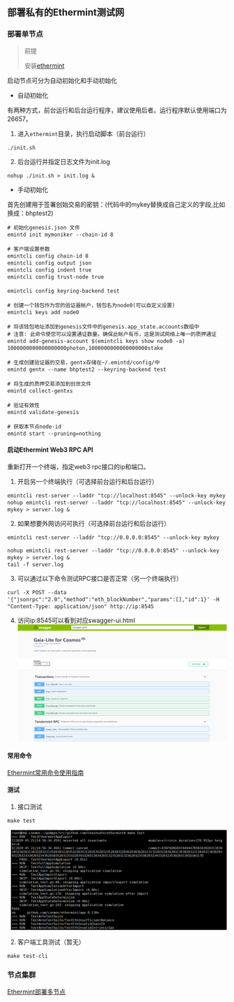 ## 部署私有的Ethermint测试网
### 部署单节点
>前提
>
>安装[ethermint](install-ethermint.md)

启动节点可分为自动初始化和手动初始化
- 自动初始化

有两种方式，前台运行和后台运行程序，建议使用后者。运行程序默认使用端口为26657。

1. 进入`ethermint`目录，执行启动脚本（前台运行）
```
./init.sh
```
2. 后台运行并指定日志文件为init.log
```
nohup ./init.sh > init.log &
```
- 手动初始化

首先创建用于签署创始交易的密钥：(代码中的mykey替换成自己定义的字段,比如换成：bhptest2)
```
# 初始化genesis.json 文件
emintd init mymoniker --chain-id 8

# 客户端设置参数
emintcli config chain-id 8
emintcli config output json
emintcli config indent true
emintcli config trust-node true

emintcli config keyring-backend test

# 创建一个钱包作为您的验证器帐户，钱包名为node0(可以自定义设置)
emintcli keys add node0

# 将该钱包地址添加到genesis文件中的genesis.app_state.accounts数组中
# 注意: 此命令使您可以设置通证数量。确保此帐户有币，这是测试网络上唯一的质押通证
emintd add-genesis-account $(emintcli keys show node0 -a) 1000000000000000000photon,1000000000000000000stake

# 生成创建验证器的交易，gentx存储在~/.emintd/config/中
emintd gentx --name bhptest2 --keyring-backend test

# 将生成的质押交易添加到创世文件
emintd collect-gentxs

# 验证有效性
emintd validate-genesis

# 获取本节点node-id
emintd start --pruning=nothing
```

#### 启动Ethermint Web3 RPC API

重新打开一个终端，指定web3 rpc接口的ip和端口。

1. 开启另一个终端执行（可选择前台运行和后台运行）
```
emintcli rest-server --laddr "tcp://localhost:8545" --unlock-key mykey
nohup emintcli rest-server --laddr "tcp://localhost:8545" --unlock-key mykey > server.log &
```
2. 如果想要外网访问可执行（可选择前台运行和后台运行）
```
emintcli rest-server --laddr "tcp://0.0.0.0:8545" --unlock-key mykey
```
```
nohup emintcli rest-server --laddr "tcp://0.0.0.0:8545" --unlock-key mykey > server.log &
tail -f server.log
```
3. 可以通过以下命令测试RPC接口是否正常（另一个终端执行）
```
curl -X POST --data '{"jsonrpc":"2.0","method":"eth_blockNumber","params":[],"id":1}' -H "Content-Type: application/json" http://ip:8545
```
4. 访问ip:8545可以看到对应swagger-ui.html
![img](./images/ethermint-swagger.png) 

#### 常用命令

[Ethermint常用命令使用指南](./emintcli-cmd.md )

#### 测试

1. 接口测试
```
make test
```
![img](./images/ethermint-make-test.png) 

2. 客户端工具测试（暂无）
```
make test-cli
```
### 节点集群

[Ethermint部署多节点](./node-cluster-of-ethermint.md)

